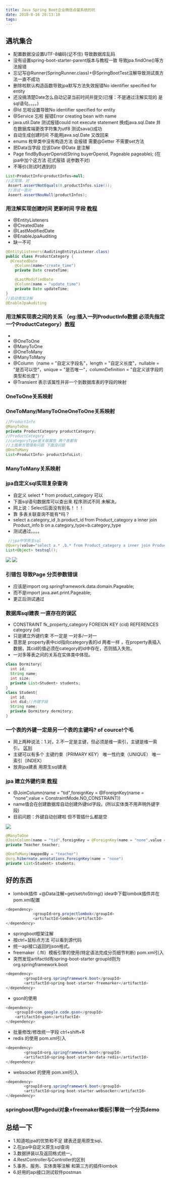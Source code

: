 ```yaml
---
title: Java Spring Boot企业微信点餐系统的坑
date: 2018-8-16 20:13:10
tags:
---
```



## 遇坑集合
- 配置数据没设置UTF-8编码(记不住) 导致数据库乱码
- 没有设置spring-boot-starter-parent版本与教程一致  导致jpa.findOne()等方法报错
- 忘记写@Runner(SpringRunner.class)+@SpringBootTest注解导致测试类方法一直不成功
- 删除啦默认构造函数导致jpa默写方法失效报错No identifier specified for entity
- 还没搞清楚Date怎么自动记录当前时间并提交(已懂：不是通过注解实现的 是sql语句。。。。)
- @Id 忘啦设置导致No identifier specified for entity
- @Service 忘啦 报错Error creating bean with name
- java.util.Date 测试报错could not execute statement  换成java.sql.Date 并在数据库端更改字符集为utf8 测试sava()成功
- 自动生成创建时间 不能用java.sql.Date 又改回来
- enums  枚举类中没有构造方法 会报错  需要@Getter 不需要set方法
- 把Data当字段 应该Date  @Data 是注解
- Page<OrderMaster> findByBuyerOpenid(String buyerOpenid, Pageable pageable); (在jpa中加个这方法 花式报错 说参数不对)
- 不等价(测试时遇到的)
```java
List<ProductInfo>productInfos=null;
//正常错、对
 Assert.assertNotEquals(0,productInfos.size());
 //测试一直对
 Aseert.assertNouNull(productInfos);

```
### 用注解实现创建时间 更新时间 字段 [教程](https://blog.csdn.net/qq_14945847/article/details/79671123)
- @EntityListeners
- @CreatedDate
- @LastModifiedDate
- @EnableJpaAuditing
- 缺一不可

```java
@EntityListeners(AuditingEntityListener.class)
public class ProductCategory {
  @CreatedDate
    @Column(name="create_time")
    private Date createTime;

    @LastModifiedDate
    @Column(name = "update_time")
    private Date updateTime;
}
//启动类加注解
@EnableJpaAuditing
```
### 用注解实现表之间的关系 （eg:插入一列ProductInfo数据 必须先指定一个ProductCategory）[教程](https://blog.csdn.net/qq_39158142/article/details/80523103)
-
- @OneToOne
- @ManyToOne
- @OneToMany
- @ManyToMany
- @Column（name = "自定义字段名"，length = "自定义长度"，nullable = "是否可以空"，unique = "是否唯一"，columnDefinition = "自定义该字段的类型和长度"）
- @Transient 表示该属性并非一个到数据库表的字段的映射

### OneToOne关系映射
### OneToMany/ManyToOneOneToOne关系映射

```java
//ProductInfo
@ManyToOne
private ProductCategory productCategory;
//ProductCategory
//categoryType是关联属性 两个表都有
//上面单方管理有问题 下面没问题
@OneToMany
List<ProductInfo> productInfoList;
```

### ManyToMany关系映射

### jpa自定义sql实现复杂查询
- 自定义 select * from product_category 可以
- 下面sql语句数据库可以查出来 程序测试不同  未解决。
- 网上说：Select后面没有别名！！！
- 靠 多表关联查询不能有*吗？
- select a.category_id ,b.product_id from Product_category a inner join Product_info b on a.category_type=b.category_type
- 测试通过。。。。

```java
 //jpa中学原生sql
@Query(value="select a.* ,b.* from Product_category a inner join Product_info b on a.category_type=b.category_type", nativeQuery = true)
List<Object> testsql();
```
![](http://oyj1fkfcr.bkt.clouddn.com/2018-08-17_124538.png)
![](http://oyj1fkfcr.bkt.clouddn.com/2018-08-17_133806.png)

### 引错包 导致Page 分页参数错误
- 应该是import org.springframework.data.domain.Pageable;
- 而不是import java.awt.print.Pageable;
- 更正后测试通过

### 数据库sql建表 一直存在的误区
- CONSTRAINT fk_property_category FOREIGN KEY (cid) REFERENCES category (id)
- 只是建立外键约束 不一定是 一对多/一对一
- 意思是 property表中cid指向category表的id 两者一样 ，在property表插入数据，其cid的值必须在category的id中存在，否则插入失败。
- 一对多等表之间的关系在实体类中体现。

```java
class Dormitory{
  int id;
  String name;
  int size;
  private List<Student> students;
}
class Student{
  int id;
  int did;//外键字段
  String name;
  private Dormitory dormitory;
}
```

### 一个表的外键一定是另一个表的主键吗?  of cource!个毛
- 网上两种说法：1.对，2.不一定是主键，但必须是维一索引，主键是维一索引。 [区别](https://blog.csdn.net/haydenyu/article/details/78018782)
- 主键可以有多个 主键约束（PRIMARY KEY） 唯一性约束（UNIQUE）  唯一索引（INDEX）
- 放弃jpa建表 用原生sql建表

### jpa 建立外键约束 [教程](https://blog.csdn.net/huaishuming/article/details/53427491)
-  @JoinColumn(name = "tid",foreignKey = @ForeignKey(name = "none",value = ConstraintMode.NO_CONSTRAINT))
- name值会在创建数据库自动创建外键tid字段。(所以实体类不用声明外键字段)
- 目前问题：外键自动创建啦 但不管插什么都是空

![](http://oyj1fkfcr.bkt.clouddn.com/2018-08-18_153504.png)

```java
@ManyToOne
@JoinColumn(name = "tid",foreignKey = @ForeignKey(name = "none",value = ConstraintMode.NO_CONSTRAINT))
private Teacher teacher;

@OneToMany(mappedBy = "teacher")
@org.hibernate.annotations.ForeignKey(name = "none")
private List<Student> students;
```


## 好的东西
- lombok插件 +@Data注解=get/set/toString() idea中下载lombok插件并在pom.xml配置

```java
<dependency>
            <groupId>org.projectlombok</groupId>
            <artifactId>lombok</artifactId>
</dependency>
```
- springboot框架注解
- 按ctrl+鼠标点方法 可以看到源代码
- 统一api接口返回的json格式。
- freemaker（.ftl）模板引擎的使用(特定语法完成分页细节判断) pom.xml引入
- 突然发现artifactId有spring-boot-starter   groupId则为org.springframework.boot
```java
<dependency>
        <groupId>org.springframework.boot</groupId>
        <artifactId>spring-boot-starter-freemarker</artifactId>
</dependency>
```

- gson的使用

```java
<dependency>
    <groupId>com.google.code.gson</groupId>
    <artifactId>gson</artifactId>
</dependency>
```
- 批量修改/修改统一字段 ctrl+shift+R
- redis 的使用 pom.xml引入

```java
<dependency>
        <groupId>org.springframework.boot</groupId>
        <artifactId>spring-boot-starter-data-redis</artifactId>
</dependency>
```
- websocket 的使用 pom.xml引入
```java
<dependency>
        <groupId>org.springframework.boot</groupId>
        <artifactId>spring-boot-starter-websocker</artifactId>
</dependency>
```

### springboot用Pagedui对象+freemaker模板引擎做一个分页demo


## 总结一下
- 1.知道啦jpa的优势和不足 建表还是用原生sql、
- 2.在jpa中自定义原生sql查询
- 3.数据拼装以及返回格式统一。
- 4.RestController与Controller的区别
- 5.事务、服务、实体类等注解 和第三方的插件lombok
- 6.好用的api接口测试软件postman
